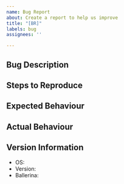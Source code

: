 ```yaml
---
name: Bug Report
about: Create a report to help us improve
title: "[BR]"
labels: bug
assignees: ''

---
```


## Bug Description
<!-- Describe the Bug -->

## Steps to Reproduce
<!--
1.
2.
3.
-->

## Expected Behaviour
<!-- What you expected to see -->

## Actual Behaviour
<!-- What actually happened -->

## Version Information
 - OS: 
 - Version:
 - Ballerina: 
<!-- Do `ballerina --version` and paste it into the block -->
``` 

```
